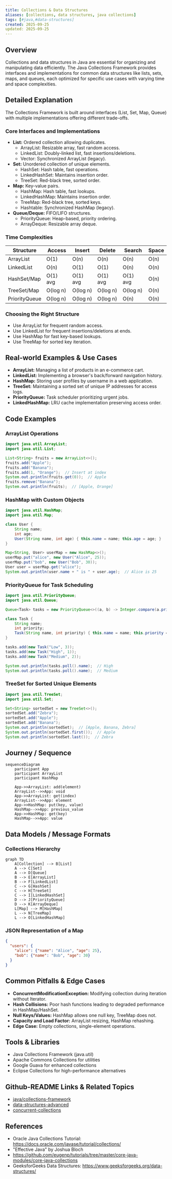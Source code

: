 ```yaml
---
title: Collections & Data Structures
aliases: [collections, data structures, java collections]
tags: [#java,#data-structures]
created: 2025-09-25
updated: 2025-09-25
---
```


## Overview
Collections and data structures in Java are essential for organizing and manipulating data efficiently. The Java Collections Framework provides interfaces and implementations for common data structures like lists, sets, maps, and queues, each optimized for specific use cases with varying time and space complexities.

## Detailed Explanation
The Collections Framework is built around interfaces (List, Set, Map, Queue) with multiple implementations offering different trade-offs.

### Core Interfaces and Implementations
- **List:** Ordered collection allowing duplicates.
  - ArrayList: Resizable array, fast random access.
  - LinkedList: Doubly-linked list, fast insertions/deletions.
  - Vector: Synchronized ArrayList (legacy).
- **Set:** Unordered collection of unique elements.
  - HashSet: Hash table, fast operations.
  - LinkedHashSet: Maintains insertion order.
  - TreeSet: Red-black tree, sorted order.
- **Map:** Key-value pairs.
  - HashMap: Hash table, fast lookups.
  - LinkedHashMap: Maintains insertion order.
  - TreeMap: Red-black tree, sorted keys.
  - Hashtable: Synchronized HashMap (legacy).
- **Queue/Deque:** FIFO/LIFO structures.
  - PriorityQueue: Heap-based, priority ordering.
  - ArrayDeque: Resizable array deque.

### Time Complexities
| Structure | Access | Insert | Delete | Search | Space |
|-----------|--------|--------|--------|--------|-------|
| ArrayList | O(1) | O(n) | O(n) | O(n) | O(n) |
| LinkedList | O(n) | O(1) | O(1) | O(n) | O(n) |
| HashSet/Map | O(1) avg | O(1) avg | O(1) avg | O(1) avg | O(n) |
| TreeSet/Map | O(log n) | O(log n) | O(log n) | O(log n) | O(n) |
| PriorityQueue | O(log n) | O(log n) | O(log n) | O(n) | O(n) |

### Choosing the Right Structure
- Use ArrayList for frequent random access.
- Use LinkedList for frequent insertions/deletions at ends.
- Use HashMap for fast key-based lookups.
- Use TreeMap for sorted key iteration.

## Real-world Examples & Use Cases
- **ArrayList:** Managing a list of products in an e-commerce cart.
- **LinkedList:** Implementing a browser's back/forward navigation history.
- **HashMap:** Storing user profiles by username in a web application.
- **TreeSet:** Maintaining a sorted set of unique IP addresses for access logs.
- **PriorityQueue:** Task scheduler prioritizing urgent jobs.
- **LinkedHashMap:** LRU cache implementation preserving access order.

## Code Examples
### ArrayList Operations
```java
import java.util.ArrayList;
import java.util.List;

List<String> fruits = new ArrayList<>();
fruits.add("Apple");
fruits.add("Banana");
fruits.add(1, "Orange");  // Insert at index
System.out.println(fruits.get(0));  // Apple
fruits.remove("Banana");
System.out.println(fruits);  // [Apple, Orange]
```

### HashMap with Custom Objects
```java
import java.util.HashMap;
import java.util.Map;

class User {
    String name;
    int age;
    User(String name, int age) { this.name = name; this.age = age; }
}

Map<String, User> userMap = new HashMap<>();
userMap.put("alice", new User("Alice", 25));
userMap.put("bob", new User("Bob", 30));
User user = userMap.get("alice");
System.out.println(user.name + " is " + user.age);  // Alice is 25
```

### PriorityQueue for Task Scheduling
```java
import java.util.PriorityQueue;
import java.util.Queue;

Queue<Task> tasks = new PriorityQueue<>((a, b) -> Integer.compare(a.priority, b.priority));

class Task {
    String name;
    int priority;
    Task(String name, int priority) { this.name = name; this.priority = priority; }
}

tasks.add(new Task("Low", 3));
tasks.add(new Task("High", 1));
tasks.add(new Task("Medium", 2));

System.out.println(tasks.poll().name);  // High
System.out.println(tasks.poll().name);  // Medium
```

### TreeSet for Sorted Unique Elements
```java
import java.util.TreeSet;
import java.util.Set;

Set<String> sortedSet = new TreeSet<>();
sortedSet.add("Zebra");
sortedSet.add("Apple");
sortedSet.add("Banana");
System.out.println(sortedSet);  // [Apple, Banana, Zebra]
System.out.println(sortedSet.first());  // Apple
System.out.println(sortedSet.last());  // Zebra
```

## Journey / Sequence
```mermaid
sequenceDiagram
    participant App
    participant ArrayList
    participant HashMap

    App->>ArrayList: add(element)
    ArrayList-->>App: void
    App->>ArrayList: get(index)
    ArrayList-->>App: element
    App->>HashMap: put(key, value)
    HashMap-->>App: previous_value
    App->>HashMap: get(key)
    HashMap-->>App: value
```

## Data Models / Message Formats
### Collections Hierarchy
```mermaid
graph TD
    A[Collection] --> B[List]
    A --> C[Set]
    A --> D[Queue]
    B --> E[ArrayList]
    B --> F[LinkedList]
    C --> G[HashSet]
    C --> H[TreeSet]
    C --> I[LinkedHashSet]
    D --> J[PriorityQueue]
    D --> K[ArrayDeque]
    L[Map] --> M[HashMap]
    L --> N[TreeMap]
    L --> O[LinkedHashMap]
```

### JSON Representation of a Map
```json
{
  "users": {
    "alice": {"name": "Alice", "age": 25},
    "bob": {"name": "Bob", "age": 30}
  }
}
```

## Common Pitfalls & Edge Cases
- **ConcurrentModificationException:** Modifying collection during iteration without Iterator.
- **Hash Collisions:** Poor hash functions leading to degraded performance in HashMap/HashSet.
- **Null Keys/Values:** HashMap allows one null key, TreeMap does not.
- **Capacity and Load Factor:** ArrayList resizing, HashMap rehashing.
- **Edge Case:** Empty collections, single-element operations.

## Tools & Libraries
- Java Collections Framework (java.util)
- Apache Commons Collections for utilities
- Google Guava for enhanced collections
- Eclipse Collections for high-performance alternatives

## Github-README Links & Related Topics
- [java/collections-framework](../java/collections-framework/)
- [data-structures-advanced](../data-structures-advanced/)
- [concurrent-collections](../concurrent-collections/)

## References
- Oracle Java Collections Tutorial: https://docs.oracle.com/javase/tutorial/collections/
- "Effective Java" by Joshua Bloch
- https://github.com/eugenp/tutorials/tree/master/core-java-modules/core-java-collections
- GeeksforGeeks Data Structures: https://www.geeksforgeeks.org/data-structures/